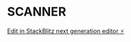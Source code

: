 # SCANNER

[Edit in StackBlitz next generation editor ⚡️](https://stackblitz.com/~/github.com/HashiWork/SCANNER)